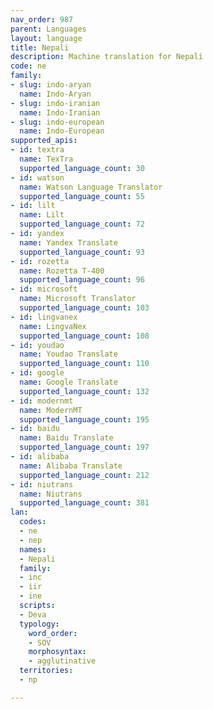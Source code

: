 ```yaml
---
nav_order: 987
parent: Languages
layout: language
title: Nepali
description: Machine translation for Nepali
code: ne
family:
- slug: indo-aryan
  name: Indo-Aryan
- slug: indo-iranian
  name: Indo-Iranian
- slug: indo-european
  name: Indo-European
supported_apis:
- id: textra
  name: TexTra
  supported_language_count: 30
- id: watson
  name: Watson Language Translator
  supported_language_count: 55
- id: lilt
  name: Lilt
  supported_language_count: 72
- id: yandex
  name: Yandex Translate
  supported_language_count: 93
- id: rozetta
  name: Rozetta T-400
  supported_language_count: 96
- id: microsoft
  name: Microsoft Translator
  supported_language_count: 103
- id: lingvanex
  name: LingvaNex
  supported_language_count: 108
- id: youdao
  name: Youdao Translate
  supported_language_count: 110
- id: google
  name: Google Translate
  supported_language_count: 132
- id: modernmt
  name: ModernMT
  supported_language_count: 195
- id: baidu
  name: Baidu Translate
  supported_language_count: 197
- id: alibaba
  name: Alibaba Translate
  supported_language_count: 212
- id: niutrans
  name: Niutrans
  supported_language_count: 381
lan:
  codes:
  - ne
  - nep
  names:
  - Nepali
  family:
  - inc
  - iir
  - ine
  scripts:
  - Deva
  typology:
    word_order:
    - SOV
    morphosyntax:
    - agglutinative
  territories:
  - np

---
```


